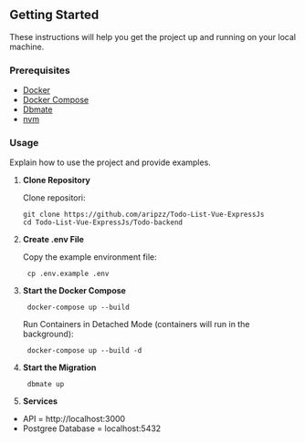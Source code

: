 ## Getting Started

These instructions will help you get the project up and running on your local machine.

### Prerequisites

- [Docker](https://www.docker.com/get-started)
- [Docker Compose](https://docs.docker.com/compose/)
- [Dbmate](https://github.com/amacneil/dbmate)
- [nvm](https://nvm.sh/)

### Usage

Explain how to use the project and provide examples.
1. **Clone Repository**

   Clone repositori:

   ```shell
   git clone https://github.com/aripzz/Todo-List-Vue-ExpressJs
   cd Todo-List-Vue-ExpressJs/Todo-backend
    ```

2. **Create .env File**

   Copy the example environment file:

   ```shell
    cp .env.example .env
    ```

3. **Start the Docker Compose**

   ```shell
    docker-compose up --build
    ```
   Run Containers in Detached Mode (containers will run in the background):
   ```shell
    docker-compose up --build -d
    ```

4. **Start the Migration**
   ```shell
    dbmate up
    ```

5. **Services**
- API                   = http://localhost:3000
- Postgree Database     = localhost:5432
